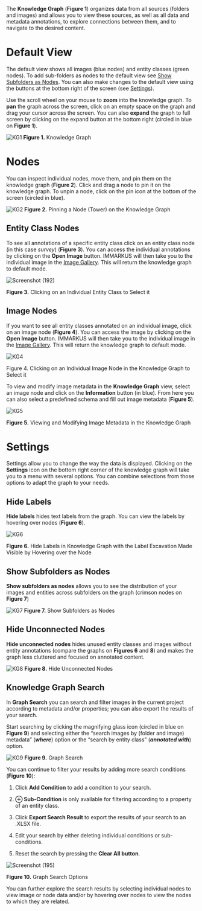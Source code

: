 The **Knowledge Graph** (**Figure 1**) organizes data from all sources (folders and images) and allows you to view these sources, as well as all data and metadata annotations, to explore connections between them, and to navigate to the desired content.   

# Default View 

The default view shows all images (blue nodes) and entity classes (green nodes). To add sub-folders as nodes to the default view see [Show Subfolders as Nodes](https://github.com/rsimon/immarkus/wiki/07-Exploring-Data-in-Knowledge-Graph#show-subfolders-as-nodes). You can also make changes to the default view using the buttons at the bottom right of the screen (see [Settings](https://github.com/rsimon/immarkus/wiki/07-Exploring-Data-in-Knowledge-Graph#settings)). 

Use the scroll wheel on your mouse to **zoom** into the knowledge graph. To **pan** the graph across the screen, click on an empty space on the graph and drag your cursor across the screen. You can also **expand** the graph to full screen by clicking on the expand button at the bottom right (circled in blue on **Figure 1**).

![KG1](https://github.com/rsimon/immarkus/assets/128056738/aa299935-4508-42be-af51-fc1411c7f5be)
**Figure 1.** Knowledge Graph 

# Nodes
You can inspect individual nodes, move them, and pin them on the knowledge graph (**Figure 2**).  Click and drag a node to pin it on the knowledge graph. To unpin a node, click on the pin icon at the bottom of the screen (circled in blue). 

![KG2](https://github.com/rsimon/immarkus/assets/128056738/0ec3574f-b00e-4fbc-85fd-05938a177b8b)
**Figure 2.** Pinning a Node (Tower) on the Knowledge Graph 


## Entity Class Nodes 

To see all annotations of a specific entity class click on an entity class node (in this case _survey_) (**Figure 3**). You can access the individual annotations by clicking on the **Open Image** button. IMMARKUS will then take you to the individual image in the [Image Gallery](https://github.com/rsimon/immarkus/wiki/03-The-Interface). This will return the knowledge graph to default mode. 

![Screenshot (192)](https://github.com/rsimon/immarkus/assets/128056738/a24a9e41-8873-422d-b69c-a5ef2c14a4c1)


**Figure 3.** Clicking on an Individual Entity Class to Select it


## Image Nodes 

If you want to see all entity classes annotated on an individual image, click on an image node (**Figure 4**). You can access the image by clicking on the **Open Image** button. IMMARKUS will then take you to the individual image in the [Image Gallery](https://github.com/rsimon/immarkus/wiki/03-The-Interface). This will return the knowledge graph to default mode. 

![KG4](https://github.com/rsimon/immarkus/assets/128056738/29efab0e-aeb8-47b6-96bf-5fa20cc7ba42)

Figure 4. Clicking on an Individual Image Node in the Knowledge Graph to Select it  

To view and modify image metadata in the **Knowledge Graph** view, select an image node and click on the **Information** button (in blue).  From here you can also select a predefined schema and fill out image metadata (**Figure 5**). 

![KG5](https://github.com/rsimon/immarkus/assets/128056738/e1ae4a43-f5aa-48d3-967f-7d276b28b3e0)

**Figure 5.** Viewing and Modifying Image Metadata in the Knowledge Graph 


# Settings 

Settings allow you to change the way the data is displayed. Clicking on the **Settings** icon on the bottom right corner of the knowledge graph will take you to a menu with several options. You can combine selections from those options to adapt the graph to your needs.  

## Hide Labels 

**Hide labels** hides text labels from the graph. You can view the labels by hovering over nodes (**Figure 6**). 

![KG6](https://github.com/rsimon/immarkus/assets/128056738/0f8c30d4-8423-47d7-a709-66081d0d697d)

**Figure 6.** Hide Labels in Knowledge Graph with the Label Excavation Made Visible by Hovering over the Node 

## Show Subfolders as Nodes  

**Show subfolders as nodes** allows you to see the distribution of your images and entities across subfolders on the graph (crimson nodes on **Figure 7**)
 
![KG7](https://github.com/rsimon/immarkus/assets/128056738/76f9434f-cabf-4fda-983c-f72c80af0f45)
**Figure 7.** Show Subfolders as Nodes  

## Hide Unconnected Nodes  

**Hide unconnected nodes** hides unused entity classes and images without entity annotations (compare the graphs on **Figures 6** and **8**) and makes the graph less cluttered and focused on annotated content. 

![KG8](https://github.com/rsimon/immarkus/assets/128056738/804cc4af-3b16-43a2-a861-db7f745e84ec)
**Figure 8.** Hide Unconnected Nodes

## Knowledge Graph Search 

In **Graph Search** you can search and filter images in the current project according to metadata and/or properties; you can also export the results of your search.  

Start searching by clicking the magnifying glass icon (circled in blue on **Figure 9**) and selecting either the “search images by (folder and image) metadata” (**_where_**) option or the “search by entity class” (**_annotated with_**) option. 

![KG9](https://github.com/rsimon/immarkus/assets/128056738/91a97468-4f86-4fcc-a2e9-b161fb0b031d)
**Figure 9.** Graph Search

You can continue to filter your results by adding more search conditions (**Figure 10**): 

1. Click **Add Condition** to add a condition to your search. 

2. **⊕ Sub-Condition** is only available for filtering according to a property of an entity class.  

3. Click **Export Search Result** to export the results of your search to an .XLSX file. 

4. Edit your search by either deleting individual conditions or sub-conditions.  

5. Reset the search by pressing the **Clear All button**. 

![Screenshot (195)](https://github.com/rsimon/immarkus/assets/128056738/bb7d1c92-c530-48d7-8939-281d3f5603b6)

 **Figure 10.** Graph Search Options


You can further explore the search results by selecting individual nodes to view image or node data and/or by hovering over nodes to view the nodes to which they are related.

